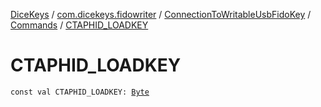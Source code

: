 [DiceKeys](../../../index.md) / [com.dicekeys.fidowriter](../../index.md) / [ConnectionToWritableUsbFidoKey](../index.md) / [Commands](index.md) / [CTAPHID_LOADKEY](./-c-t-a-p-h-i-d_-l-o-a-d-k-e-y.md)

# CTAPHID_LOADKEY

`const val CTAPHID_LOADKEY: `[`Byte`](https://kotlinlang.org/api/latest/jvm/stdlib/kotlin/-byte/index.html)